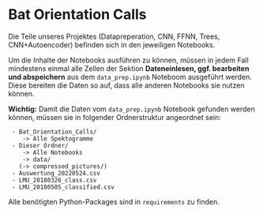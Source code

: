 # Bat Orientation Calls

Die Teile unseres Projektes (Datapreperation, CNN, FFNN, Trees, CNN+Autoencoder) befinden sich in den jeweiligen Notebooks.

Um die Inhalte der Notebooks ausführen zu können, müssen in jedem Fall mindestens einmal alle Zellen der Sektion **Dateneinlesen, ggf. bearbeiten und abspeichern** aus dem `data_prep.ipynb` Noteboom ausgeführt werden. Diese bereiten die Daten so auf, dass alle anderen Notebooks sie nutzen können.

**Wichtig:** Damit die Daten vom `data_prep.ipynb` Notebook gefunden werden können, müssen sie in folgender Ordnerstruktur angeordnet sein:
```
 - Bat_Orientation_Calls/
    -> Alle Spektogramme
 - Dieser Ordner/
    -> Alle Notebooks
    -> data/
   (-> compressed_pictures/)
 - Auswertung_20220524.csv
 - LMU_20180326_class.csv
 - LMU_20180505_classified.csv
```

Alle benötigten Python-Packages sind in `requirements` zu finden.